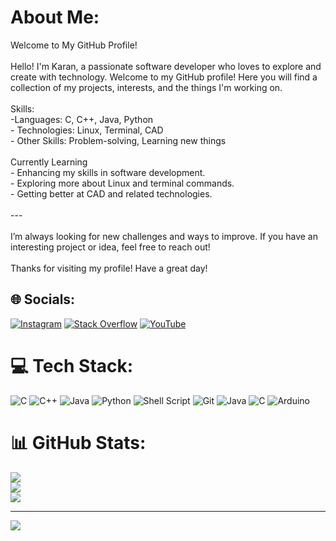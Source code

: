 # About Me:
Welcome to My GitHub Profile!<br><br>Hello! I'm Karan, a passionate software developer who loves to explore and create with technology. Welcome to my GitHub profile! Here you will find a collection of my projects, interests, and the things I'm working on.<br><br>Skills:<br>-Languages: C, C++, Java, Python<br>- Technologies: Linux, Terminal, CAD<br>- Other Skills: Problem-solving, Learning new things<br><br>Currently Learning<br>- Enhancing my skills in software development.<br>- Exploring more about Linux and terminal commands.<br>- Getting better at CAD and related technologies.<br><br>---<br><br>I’m always looking for new challenges and ways to improve. If you have an interesting project or idea, feel free to reach out!<br><br>Thanks for visiting my profile! Have a great day!<br>


## 🌐 Socials:
[![Instagram](https://img.shields.io/badge/Instagram-%23E4405F.svg?logo=Instagram&logoColor=white)](https://instagram.com/karankatur) [![Stack Overflow](https://img.shields.io/badge/-Stackoverflow-FE7A16?logo=stack-overflow&logoColor=white)](https://stackoverflow.com/users/14634606) [![YouTube](https://img.shields.io/badge/YouTube-%23FF0000.svg?logo=YouTube&logoColor=white)](https://youtube.com/@UC6NInDkzf5YAU5oHikFFFOA) 

# 💻 Tech Stack:
![C](https://img.shields.io/badge/c-%2300599C.svg?style=for-the-badge&logo=c&logoColor=white) ![C++](https://img.shields.io/badge/c++-%2300599C.svg?style=for-the-badge&logo=c%2B%2B&logoColor=white) ![Java](https://img.shields.io/badge/java-%23ED8B00.svg?style=for-the-badge&logo=openjdk&logoColor=white) ![Python](https://img.shields.io/badge/python-3670A0?style=for-the-badge&logo=python&logoColor=ffdd54) ![Shell Script](https://img.shields.io/badge/shell_script-%23121011.svg?style=for-the-badge&logo=gnu-bash&logoColor=white) ![Git](https://img.shields.io/badge/git-%23F05033.svg?style=for-the-badge&logo=git&logoColor=white) ![Java](https://img.shields.io/badge/java-%23ED8B00.svg?style=for-the-badge&logo=openjdk&logoColor=white) ![C](https://img.shields.io/badge/c-%2300599C.svg?style=for-the-badge&logo=c&logoColor=white) ![Arduino](https://img.shields.io/badge/-Arduino-00979D?style=for-the-badge&logo=Arduino&logoColor=white)
# 📊 GitHub Stats:
![](https://github-readme-stats.vercel.app/api?username=karankatur&theme=gruvbox&hide_border=false&include_all_commits=false&count_private=false)<br/>
![](https://github-readme-streak-stats.herokuapp.com/?user=karankatur&theme=gruvbox&hide_border=false)<br/>
![](https://github-readme-stats.vercel.app/api/top-langs/?username=karankatur&theme=gruvbox&hide_border=false&include_all_commits=false&count_private=false&layout=compact)

---
[![](https://visitcount.itsvg.in/api?id=karankatur&icon=0&color=2)](https://visitcount.itsvg.in)
